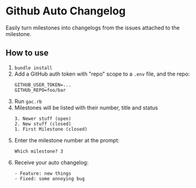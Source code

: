 # Github Auto Changelog

Easily turn milestones into changelogs from the issues attached to the milestone.

## How to use

1. `bundle install`
2. Add a GitHub auth token with "repo" scope to a `.env` file, and the repo:
    ```
    GITHUB_USER_TOKEN=...
    GITHUb_REPO=foo/bar
    ```
3. Run `gac.rb`
4. Milestones will be listed with their number, title and status
    ```
    3. Newer stuff (open)
    2. New stuff (closed)
    1. First Milestone (closed)
    ```
5. Enter the milestone number at the prompt:
    ```
    Which milestone? 3
    ```
6. Receive your auto changelog:
    ```
    - Feature: new things
    - Fixed: some annoying bug
    ```